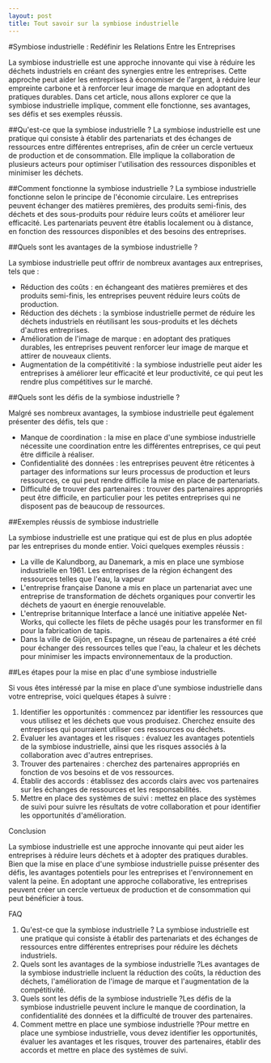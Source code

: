 ```yaml
---
layout: post
title: Tout savoir sur la symbiose industrielle
---
```


#Symbiose industrielle : Redéfinir les Relations Entre les Entreprises

La symbiose industrielle est une approche innovante qui vise à réduire les déchets industriels en créant des synergies entre les entreprises. Cette approche peut aider les entreprises à économiser de l'argent, à réduire leur empreinte carbone et à renforcer leur image de marque en adoptant des pratiques durables. Dans cet article, nous allons explorer ce que la symbiose industrielle implique, comment elle fonctionne, ses avantages, ses défis et ses exemples réussis.


##Qu'est-ce que la symbiose industrielle ?
La symbiose industrielle est une pratique qui consiste à établir des partenariats et des échanges de ressources entre différentes entreprises, afin de créer un cercle vertueux de production et de consommation. Elle implique la collaboration de plusieurs acteurs pour optimiser l'utilisation des ressources disponibles et minimiser les déchets.


##Comment fonctionne la symbiose industrielle ?
La symbiose industrielle fonctionne selon le principe de l'économie circulaire. Les entreprises peuvent échanger des matières premières, des produits semi-finis, des déchets et des sous-produits pour réduire leurs coûts et améliorer leur efficacité. Les partenariats peuvent être établis localement ou à distance, en fonction des ressources disponibles et des besoins des entreprises.


##Quels sont les avantages de la symbiose industrielle ?

La symbiose industrielle peut offrir de nombreux avantages aux entreprises, tels que :
* Réduction des coûts : en échangeant des matières premières et des produits semi-finis, les entreprises peuvent réduire leurs coûts de production.
* Réduction des déchets : la symbiose industrielle permet de réduire les déchets industriels en réutilisant les sous-produits et les déchets d'autres entreprises.
* Amélioration de l'image de marque : en adoptant des pratiques durables, les entreprises peuvent renforcer leur image de marque et attirer de nouveaux clients.
* Augmentation de la compétitivité : la symbiose industrielle peut aider les entreprises à améliorer leur efficacité et leur productivité, ce qui peut les rendre plus compétitives sur le marché.


##Quels sont les défis de la symbiose industrielle ?

Malgré ses nombreux avantages, la symbiose industrielle peut également présenter des défis, tels que :

* Manque de coordination : la mise en place d'une symbiose industrielle nécessite une coordination entre les différentes entreprises, ce qui peut être difficile à réaliser.
* Confidentialité des données : les entreprises peuvent être réticentes à partager des informations sur leurs processus de production et leurs ressources, ce qui peut rendre difficile la mise en place de partenariats.
* Difficulté de trouver des partenaires : trouver des partenaires appropriés peut être difficile, en particulier pour les petites entreprises qui ne disposent pas de beaucoup de ressources.


##Exemples réussis de symbiose industrielle

La symbiose industrielle est une pratique qui est de plus en plus adoptée par les entreprises du monde entier. Voici quelques exemples réussis :
* La ville de Kalundborg, au Danemark, a mis en place une symbiose industrielle en 1961. Les entreprises de la région échangent des ressources telles que l'eau, la vapeur
* L'entreprise française Danone a mis en place un partenariat avec une entreprise de transformation de déchets organiques pour convertir les déchets de yaourt en énergie renouvelable.
* L'entreprise britannique Interface a lancé une initiative appelée Net-Works, qui collecte les filets de pêche usagés pour les transformer en fil pour la fabrication de tapis.
* Dans la ville de Gijón, en Espagne, un réseau de partenaires a été créé pour échanger des ressources telles que l'eau, la chaleur et les déchets pour minimiser les impacts environnementaux de la production.

##Les étapes pour la mise en plac d'une symbiose industrielle

Si vous êtes intéressé par la mise en place d'une symbiose industrielle dans votre entreprise, voici quelques étapes à suivre :

1. Identifier les opportunités : commencez par identifier les ressources que vous utilisez et les déchets que vous produisez. Cherchez ensuite des entreprises qui pourraient utiliser ces ressources ou déchets. 
2. Évaluer les avantages et les risques : évaluez les avantages potentiels de la symbiose industrielle, ainsi que les risques associés à la collaboration avec d'autres entreprises. 
3. Trouver des partenaires : cherchez des partenaires appropriés en fonction de vos besoins et de vos ressources. 
4. Établir des accords : établissez des accords clairs avec vos partenaires sur les échanges de ressources et les responsabilités. 
5. Mettre en place des systèmes de suivi : mettez en place des systèmes de suivi pour suivre les résultats de votre collaboration et pour identifier les opportunités d'amélioration. 

Conclusion

La symbiose industrielle est une approche innovante qui peut aider les entreprises à réduire leurs déchets et à adopter des pratiques durables. Bien que la mise en place d'une symbiose industrielle puisse présenter des défis, les avantages potentiels pour les entreprises et l'environnement en valent la peine. En adoptant une approche collaborative, les entreprises peuvent créer un cercle vertueux de production et de consommation qui peut bénéficier à tous.

FAQ

1. Qu'est-ce que la symbiose industrielle ? La symbiose industrielle est une pratique qui consiste à établir des partenariats et des échanges de ressources entre différentes entreprises pour réduire les déchets industriels. 
2. Quels sont les avantages de la symbiose industrielle ?Les avantages de la symbiose industrielle incluent la réduction des coûts, la réduction des déchets, l'amélioration de l'image de marque et l'augmentation de la compétitivité. 
3. Quels sont les défis de la symbiose industrielle ?Les défis de la symbiose industrielle peuvent inclure le manque de coordination, la confidentialité des données et la difficulté de trouver des partenaires. 
4. Comment mettre en place une symbiose industrielle ?Pour mettre en place une symbiose industrielle, vous devez identifier les opportunités, évaluer les avantages et les risques, trouver des partenaires, établir des accords et mettre en place des systèmes de suivi.
